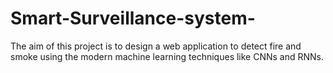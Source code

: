 # Smart-Surveillance-system-
The aim of this project is to design a web application to detect fire and smoke using the modern machine learning techniques like CNNs and RNNs. 
